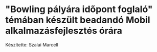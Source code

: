 # "Bowling pályára időpont foglaló" témában készült beadandó Mobil alkalmazásfejlesztés órára
Készítette: Szalai Marcell

